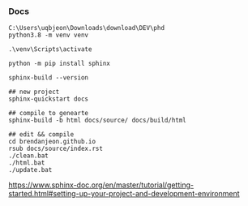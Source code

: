 ### Docs

~~~
C:\Users\uqbjeon\Downloads\download\DEV\phd
python3.8 -m venv venv

.\venv\Scripts\activate

python -m pip install sphinx

sphinx-build --version

## new project
sphinx-quickstart docs

## compile to genearte
sphinx-build -b html docs/source/ docs/build/html

## edit && compile
cd brendanjeon.github.io
rsub docs/source/index.rst
./clean.bat
./html.bat
./update.bat

~~~


https://www.sphinx-doc.org/en/master/tutorial/getting-started.html#setting-up-your-project-and-development-environment
